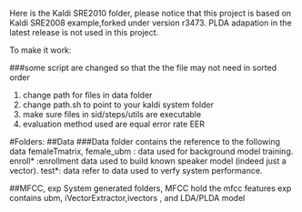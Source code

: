 Here is the Kaldi SRE2010 folder, please notice that this project is based on Kaldi SRE2008 example,forked under version r3473. PLDA adapation in the latest release is not used in this project.





To make it work:

###some script are changed so that the the file may not need in sorted order

1) change path for files in data folder
2) change path.sh to point to your kaldi system folder
3) make sure files in sid/steps/utils are executable
4) evaluation method used are equal error rate EER



#Folders:
##Data
###Data folder contains the reference to the following data
femaleTmatrix, female_ubm : data used for background model training.
enroll* :enrollment data used to build known speaker model (indeed just a vector).
test*:  data refer to data used to verfy system performance.

##MFCC, exp
System generated folders, 
MFCC hold the mfcc features
exp contains ubm, iVectorExtractor,ivectors , and LDA/PLDA model
